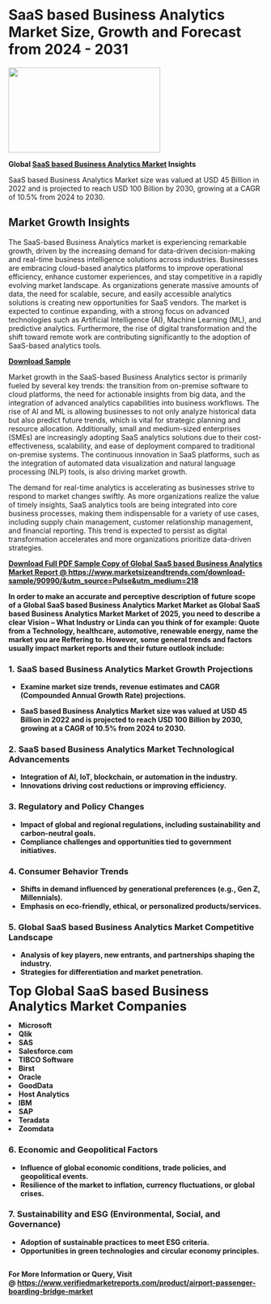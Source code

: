 <H1>SaaS based Business Analytics Market Size, Growth and Forecast from 2024 - 2031</H1><img class="aligncenter size-medium wp-image-584254" src="https://thirdeyenews.in/wp-content/uploads/2024/09/Global-Market-Research-300x168.jpeg" alt="" width="300" height="168" /><p><strong>Global&nbsp;<a href="https://www.marketsizeandtrends.com/download-sample/90990/&amp;utm_source=Pulse&amp;utm_medium=218">SaaS based Business Analytics Market</a> Insights</strong></p><p>SaaS based Business Analytics Market size was valued at USD 45 Billion in 2022 and is projected to reach USD 100 Billion by 2030, growing at a CAGR of 10.5% from 2024 to 2030.</p><p><h2>Market Growth Insights</h2> <p>The SaaS-based Business Analytics market is experiencing remarkable growth, driven by the increasing demand for data-driven decision-making and real-time business intelligence solutions across industries. Businesses are embracing cloud-based analytics platforms to improve operational efficiency, enhance customer experiences, and stay competitive in a rapidly evolving market landscape. As organizations generate massive amounts of data, the need for scalable, secure, and easily accessible analytics solutions is creating new opportunities for SaaS vendors. The market is expected to continue expanding, with a strong focus on advanced technologies such as Artificial Intelligence (AI), Machine Learning (ML), and predictive analytics. Furthermore, the rise of digital transformation and the shift toward remote work are contributing significantly to the adoption of SaaS-based analytics tools.</p> <p><strong><a href="#">Download Sample</a></strong></p> <p>Market growth in the SaaS-based Business Analytics sector is primarily fueled by several key trends: the transition from on-premise software to cloud platforms, the need for actionable insights from big data, and the integration of advanced analytics capabilities into business workflows. The rise of AI and ML is allowing businesses to not only analyze historical data but also predict future trends, which is vital for strategic planning and resource allocation. Additionally, small and medium-sized enterprises (SMEs) are increasingly adopting SaaS analytics solutions due to their cost-effectiveness, scalability, and ease of deployment compared to traditional on-premise systems. The continuous innovation in SaaS platforms, such as the integration of automated data visualization and natural language processing (NLP) tools, is also driving market growth.</p> <p>The demand for real-time analytics is accelerating as businesses strive to respond to market changes swiftly. As more organizations realize the value of timely insights, SaaS analytics tools are being integrated into core business processes, making them indispensable for a variety of use cases, including supply chain management, customer relationship management, and financial reporting. This trend is expected to persist as digital transformation accelerates and more organizations prioritize data-driven strategies.</p> <p><strong><a href="#"></p><p><span class=""><strong>Download Full PDF Sample Copy of Global SaaS based Business Analytics Market Report</strong> @ <a href="https://www.marketsizeandtrends.com/download-sample/90990/&amp;utm_source=Pulse&amp;utm_medium=218" target="_blank">https://www.marketsizeandtrends.com/download-sample/90990/&amp;utm_source=Pulse&amp;utm_medium=218</a></span></p><p>In order to make an accurate and perceptive description of future scope of a Global&nbsp;SaaS based Business Analytics Market Market as Global&nbsp;SaaS based Business Analytics Market Market of 2025, you need to describe a clear Vision &ndash; What Industry or Linda can you think of for example: Quote from a Technology, healthcare, automotive, renewable energy, name the market you are Reffering to. However, some general trends and factors usually impact market reports and their future outlook include:</p><h3>1.&nbsp;<strong>SaaS based Business Analytics Market Growth Projections</strong></h3><ul><li>Examine market size trends, revenue estimates and CAGR (Compounded Annual Growth Rate) projections.</li><li><p>SaaS based Business Analytics Market size was valued at USD 45 Billion in 2022 and is projected to reach USD 100 Billion by 2030, growing at a CAGR of 10.5% from 2024 to 2030.</p></li></ul><h3>2.&nbsp;<strong>SaaS based Business Analytics Market Technological Advancements</strong></h3><ul><li>Integration of AI, IoT, blockchain, or automation in the industry.</li><li>Innovations driving cost reductions or improving efficiency.</li></ul><h3>3.&nbsp;<strong>Regulatory and Policy Changes</strong></h3><ul><li>Impact of global and regional regulations, including sustainability and carbon-neutral goals.</li><li>Compliance challenges and opportunities tied to government initiatives.</li></ul><h3>4.&nbsp;<strong>Consumer Behavior Trends</strong></h3><ul><li>Shifts in demand influenced by generational preferences (e.g., Gen Z, Millennials).</li><li>Emphasis on eco-friendly, ethical, or personalized products/services.</li></ul><h3>5.&nbsp;<strong>Global SaaS based Business Analytics Market Competitive Landscape</strong></h3><ul><li>Analysis of key players, new entrants, and partnerships shaping the industry.</li><li>Strategies for differentiation and market penetration.</li></ul><p data-pm-slice="1 1 []"><span style="color: inherit; font-family: inherit; font-size: 25px;">Top Global SaaS based Business Analytics Market Companies</span></p><div class="" data-test-id=""><p><li>Microsoft</li><li> Qlik</li><li> SAS</li><li> Salesforce.com</li><li> TIBCO Software</li><li> Birst</li><li> Oracle</li><li> GoodData</li><li> Host Analytics</li><li> IBM</li><li> SAP</li><li> Teradata</li><li> Zoomdata</li></p></div><h3>6.&nbsp;<strong>Economic and Geopolitical Factors</strong></h3><ul><li>Influence of global economic conditions, trade policies, and geopolitical events.</li><li>Resilience of the market to inflation, currency fluctuations, or global crises.</li></ul><h3>7.&nbsp;<strong>Sustainability and ESG (Environmental, Social, and Governance)</strong></h3><ul><li>Adoption of sustainable practices to meet ESG criteria.</li><li>Opportunities in green technologies and circular economy principles.</li></ul><h2><strong style="font-size: 14px;">For More Information or Query, Visit @&nbsp;</strong><a style="background-color: #ffffff; font-size: 14px;" href="https://www.marketsizeandtrends.com/report/saas-based-business-analytics-market/" target="_blank">https://www.verifiedmarketreports.com/product/airport-passenger-boarding-bridge-market</a></h2>
